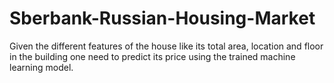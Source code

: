 # Sberbank-Russian-Housing-Market
Given the different features of the house like its total area, location and floor in the building one need to predict its price using the trained machine learning model.
